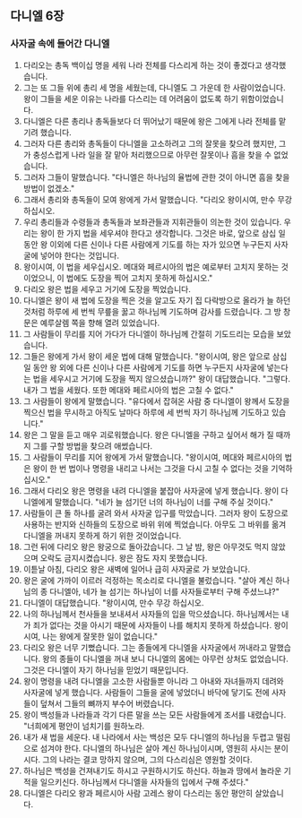 ## 다니엘 6장

### 사자굴 속에 들어간 다니엘
1. 다리오는 총독 백이십 명을 세워 나라 전체를 다스리게 하는 것이 좋겠다고 생각했습니다.
2. 그는 또 그들 위에 총리 세 명을 세웠는데, 다니엘도 그 가운데 한 사람이었습니다. 왕이 그들을 세운 이유는 나라를 다스리는 데 어려움이 없도록 하기 위함이었습니다.
3. 다니엘은 다른 총리나 총독들보다 더 뛰어났기 때문에 왕은 그에게 나라 전체를 맡기려 했습니다.
4. 그러자 다른 총리와 총독들이 다니엘을 고소하려고 그의 잘못을 찾으려 했지만, 그가 충성스럽게 나라 일을 잘 맡아 처리했으므로 아무런 잘못이나 흠을 찾을 수 없었습니다.
5. 그러자 그들이 말했습니다. "다니엘은 하나님의 율법에 관한 것이 아니면 흠을 찾을 방법이 없겠소."
6. 그래서 총리와 총독들이 모여 왕에게 가서 말했습니다. "다리오 왕이시여, 만수 무강 하십시오.
7. 우리 총리들과 수령들과 총독들과 보좌관들과 지휘관들이 의논한 것이 있습니다. 우리는 왕이 한 가지 법을 세우셔야 한다고 생각합니다. 그것은 바로, 앞으로 삼십 일 동안 왕 이외에 다른 신이나 다른 사람에게 기도를 하는 자가 있으면 누구든지 사자굴에 넣어야 한다는 것입니다.
8. 왕이시여, 이 법을 세우십시오. 메대와 페르시아의 법은 예로부터 고치지 못하는 것이었으니, 이 법에도 도장을 찍어 고치지 못하게 하십시오."
9. 다리오 왕은 법을 세우고 거기에 도장을 찍었습니다.
10. 다니엘은 왕이 새 법에 도장을 찍은 것을 알고도 자기 집 다락방으로 올라가 늘 하던 것처럼 하루에 세 번씩 무릎을 꿇고 하나님께 기도하며 감사를 드렸습니다. 그 방 창문은 예루살렘 쪽을 향해 열려 있었습니다.
11. 그 사람들이 무리를 지어 가다가 다니엘이 하나님께 간절히 기도드리는 모습을 보았습니다.
12. 그들은 왕에게 가서 왕이 세운 법에 대해 말했습니다. "왕이시여, 왕은 앞으로 삼십 일 동안 왕 외에 다른 신이나 다른 사람에게 기도를 하면 누구든지 사자굴에 넣는다는 법을 세우시고 거기에 도장을 찍지 않으셨습니까?" 왕이 대답했습니다. "그렇다. 내가 그 법을 세웠다. 또한 메대와 페르시아의 법은 고칠 수 없다."
13. 그 사람들이 왕에게 말했습니다. "유다에서 잡혀온 사람 중 다니엘이 왕께서 도장을 찍으신 법을 무시하고 아직도 날마다 하루에 세 번씩 자기 하나님께 기도하고 있습니다."
14. 왕은 그 말을 듣고 매우 괴로워했습니다. 왕은 다니엘을 구하고 싶어서 해가 질 때까지 그를 구할 방법을 찾으려 애썼습니다.
15. 그 사람들이 무리를 지어 왕에게 가서 말했습니다. "왕이시여, 메대와 페르시아의 법은 왕이 한 번 법이나 명령을 내리고 나서는 그것을 다시 고칠 수 없다는 것을 기억하십시오."
16. 그래서 다리오 왕은 명령을 내려 다니엘을 붙잡아 사자굴에 넣게 했습니다. 왕이 다니엘에게 말했습니다. "네가 늘 섬기던 너의 하나님이 너를 구해 주실 것이다."
17. 사람들이 큰 돌 하나를 굴려 와서 사자굴 입구를 막았습니다. 그러자 왕이 도장으로 사용하는 반지와 신하들의 도장으로 바위 위에 찍었습니다. 아무도 그 바위를 옮겨 다니엘을 꺼내지 못하게 하기 위한 것이었습니다.
18. 그런 뒤에 다리오 왕은 왕궁으로 돌아갔습니다. 그 날 밤, 왕은 아무것도 먹지 않았으며 오락도 금지시켰습니다. 왕은 잠도 자지 못했습니다.
19. 이튿날 아침, 다리오 왕은 새벽에 일어나 급히 사자굴로 가 보았습니다.
20. 왕은 굴에 가까이 이르러 걱정하는 목소리로 다니엘을 불렀습니다. "살아 계신 하나님의 종 다니엘아, 네가 늘 섬기는 하나님이 너를 사자들로부터 구해 주셨느냐?"
21. 다니엘이 대답했습니다. "왕이시여, 만수 무강 하십시오.
22. 나의 하나님께서 천사들을 보내셔서 사자들의 입을 막으셨습니다. 하나님께서는 내가 죄가 없다는 것을 아시기 때문에 사자들이 나를 해치지 못하게 하셨습니다. 왕이시여, 나는 왕에게 잘못한 일이 없습니다."
23. 다리오 왕은 너무 기뻤습니다. 그는 종들에게 다니엘을 사자굴에서 꺼내라고 말했습니다. 왕의 종들이 다니엘을 꺼내 보니 다니엘의 몸에는 아무런 상처도 없었습니다. 그것은 다니엘이 자기 하나님을 믿었기 때문입니다.
24. 왕이 명령을 내려 다니엘을 고소한 사람들뿐 아니라 그 아내와 자녀들까지 데려와 사자굴에 넣게 했습니다. 사람들이 그들을 굴에 넣었더니 바닥에 닿기도 전에 사자들이 덮쳐서 그들의 뼈까지 부수어 버렸습니다.
25. 왕이 백성들과 나라들과 각기 다른 말을 쓰는 모든 사람들에게 조서를 내렸습니다. "너희에게 평안이 넘치기를 원하노라.
26. 내가 새 법을 세운다. 내 나라에서 사는 백성은 모두 다니엘의 하나님을 두렵고 떨림으로 섬겨야 한다. 다니엘의 하나님은 살아 계신 하나님이시며, 영원히 사시는 분이시다. 그의 나라는 결코 망하지 않으며, 그의 다스리심은 영원할 것이다.
27. 하나님은 백성을 건져내기도 하시고 구원하시기도 하신다. 하늘과 땅에서 놀라운 기적을 일으키신다. 하나님께서 다니엘을 사자들의 입에서 구해 주셨다."
28. 다니엘은 다리오 왕과 페르시아 사람 고레스 왕이 다스리는 동안 평안히 살았습니다.